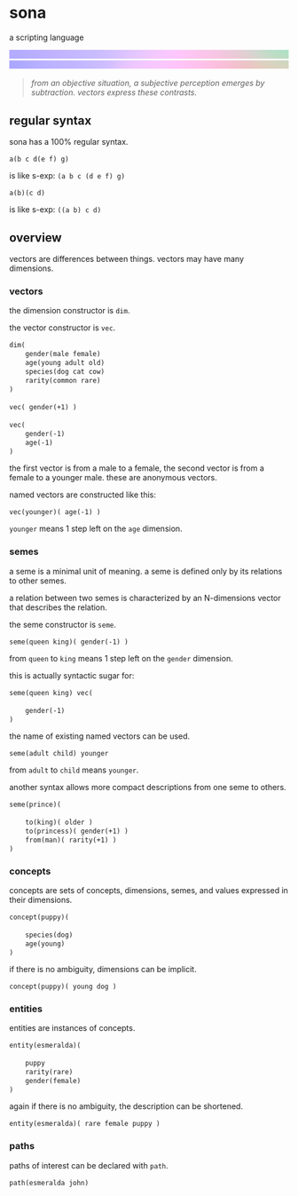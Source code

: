 


# sona

a scripting language

![](https://github.com/ThinkbotsAreFree/sona/raw/main/sona-up.png)
![](https://github.com/ThinkbotsAreFree/sona/raw/main/sona-down.png)

> *from an objective situation, a subjective perception emerges by subtraction. vectors express these contrasts.*



## regular syntax

sona has a 100% regular syntax.

```
a(b c d(e f) g)
```

is like s-exp: `(a b c (d e f) g)`

```
a(b)(c d)
```

is like s-exp: `((a b) c d)`



## overview

vectors are differences between things. vectors may have many dimensions.



### vectors

the dimension constructor is `dim`.

the vector constructor is `vec`.

```
dim(
    gender(male female)
    age(young adult old)
    species(dog cat cow)
    rarity(common rare)
)

vec( gender(+1) )

vec(
    gender(-1)
    age(-1)
)
```

the first vector is from a male to a female, the second vector is from a female to a younger male. these are anonymous vectors.

named vectors are constructed like this:

```
vec(younger)( age(-1) )
```

`younger` means 1 step left on the `age` dimension.



### semes

a seme is a minimal unit of meaning. a seme is defined only by its relations to other semes.

a relation between two semes is characterized by an N-dimensions vector that describes the relation.

the seme constructor is `seme`.

```
seme(queen king)( gender(-1) )
```

from `queen` to `king` means 1 step left on the `gender` dimension.

this is actually syntactic sugar for:

```
seme(queen king) vec(

    gender(-1)
)
```

the name of existing named vectors can be used.

```
seme(adult child) younger
```

from `adult` to `child` means `younger`.

another syntax allows more compact descriptions from one seme to others.

```
seme(prince)(

    to(king)( older )
    to(princess)( gender(+1) )
    from(man)( rarity(+1) )
)
```



### concepts

concepts are sets of concepts, dimensions, semes, and values expressed in their dimensions.

```
concept(puppy)(

    species(dog)
    age(young)
)
```

if there is no ambiguity, dimensions can be implicit.

```
concept(puppy)( young dog )
```



### entities

entities are instances of concepts.

```
entity(esmeralda)(

    puppy
    rarity(rare)
    gender(female)
)
```

again if there is no ambiguity, the description can be shortened.

```
entity(esmeralda)( rare female puppy )
```



### paths

paths of interest can be declared with `path`.

```
path(esmeralda john)
```



